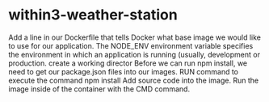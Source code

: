 # within3-weather-station
Add a line in our Dockerfile that tells Docker what base image we would like to use for our application.
The NODE_ENV environment variable specifies the environment in which an application is running (usually, development or production.
create a working director
Before we can run npm install, we need to get our package.json files into our images.
RUN command to execute the command npm install
Add source code into the image. 
Run the image inside of the container with the CMD command.
